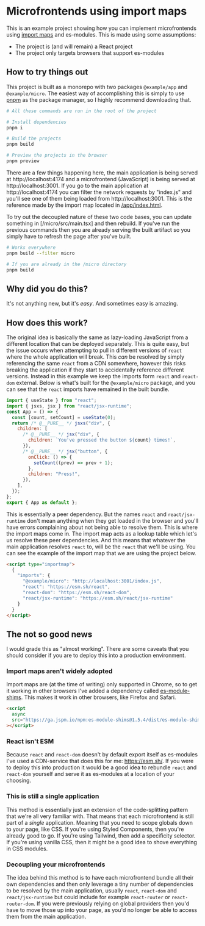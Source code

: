 # Microfrontends using import maps

This is an example project showing how you can implement microfrontends using [import maps](https://github.com/WICG/import-maps) and es-modules. This is made using some assumptions:

- The project is (and will remain) a React project
- The project only targets browsers that support es-modules

## How to try things out

This project is built as a monorepo with two packages `@example/app` and `@example/micro`. The easiest way of accomplishing this is simply to use [pnpm](https://pnpm.io/) as the package manager, so I highly recommend downloading that.

```bash
# All these commands are run in the root of the project

# Install dependencies
pnpm i

# Build the projects
pnpm build

# Preview the projects in the browser
pnpm preview
```

There are a few things happening here, the main application is being served at http://localhost:4174 and a microfrontend (JavaScript) is being served at http://localhost:3001. If you go to the main application at http://localhost:4174 you can filter the network requests by "index.js" and you'll see one of them being loaded from http://localhost:3001. This is the reference made by the import map located in [/app/index.html](/app/index.html).

To try out the decoupled nature of these two code bases, you can update something in [/micro/src/main.tsx] and then rebuild. If you've run the previous commands then you are already serving the built artifact so you simply have to refresh the page after you've built.

```bash
# Works everywhere
pnpm build --filter micro

# If you are already in the /micro directory
pnpm build
```

## Why did you do this?

It's not anything new, but it's _easy_. And sometimes easy is amazing.

## How does this work?

The original idea is basically the same as lazy-loading JavaScript from a different location that can be deployed separately. This is quite easy, but the issue occurs when attempting to pull in different versions of `react` where the whole application will break. This _can_ be resolved by simply referencing the same `react` from a CDN somewhere, however this risks breaking the application if they start to accidentally reference different versions. Instead in this example we keep the imports form `react` and `react-dom` external. Below is what's built for the `@example/micro` package, and you can see that the `react` imports have remained in the built bundle.

```js
import { useState } from "react";
import { jsxs, jsx } from "react/jsx-runtime";
const App = () => {
  const [count, setCount] = useState(0);
  return /* @__PURE__ */ jsxs("div", {
    children: [
      /* @__PURE__ */ jsx("div", {
        children: `You've pressed the button ${count} times!`,
      }),
      /* @__PURE__ */ jsx("button", {
        onClick: () => {
          setCount((prev) => prev + 1);
        },
        children: "Press!",
      }),
    ],
  });
};
export { App as default };
```

This is essentially a peer dependency. But the names `react` and `react/jsx-runtime` don't mean anything when they get loaded in the browser and you'll have errors complaining about not being able to resolve them. This is where the import maps come in. The import map acts as a lookup table which let's us resolve these peer dependencies. And this means that whatever the main application resolves `react` to, will be the `react` that we'll be using. You can see the example of the import map that we are using the project below.

```html
<script type="importmap">
  {
    "imports": {
      "@example/micro": "http://localhost:3001/index.js",
      "react": "https://esm.sh/react",
      "react-dom": "https://esm.sh/react-dom",
      "react/jsx-runtime": "https://esm.sh/react/jsx-runtime"
    }
  }
</script>
```

## The not so good news

I would grade this as "almost working". There are some caveats that you should consider if you are to deploy this into a production environment.

### Import maps aren't widely adopted

Import maps are (at the time of writing) only supported in Chrome, so to get it working in other browsers I've added a dependency called [es-module-shims](https://github.com/guybedford/es-module-shims). This makes it work in other browsers, like Firefox and Safari.

```html
<script
  async
  src="https://ga.jspm.io/npm:es-module-shims@1.5.4/dist/es-module-shims.js"
></script>
```

### React isn't ESM

Because `react` and `react-dom` doesn't by default export itself as es-modules I've used a CDN-service that does this for me: https://esm.sh/. If you were to deploy this into production it would be a good idea to rebundle `react` and `react-dom` yourself and serve it as es-modules at a location of your choosing.

### This is still a single application

This method is essentially just an extension of the code-splitting pattern that we're all very familiar with. That means that each microfrontend is still part of a _single_ application. Meaning that you need to scope globals down to your page, like CSS. If you're using Styled Components, then you're already good to go. If you're using Tailwind, then add a specificity selector. If you're using vanilla CSS, then it might be a good idea to shove everything in CSS modules.

### Decoupling your microfrontends

The idea behind this method is to have each microfrontend bundle all their own dependencies and then only leverage a tiny number of dependencies to be resolved by the main application, usually `react`, `react-dom` and `react/jsx-runtime` but could include for example `react-router` or `react-router-dom`. If you were previously relying on global providers then you'd have to move those up into your page, as you'd no longer be able to access them from the main application.
